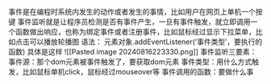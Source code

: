 事件是在编程时系统内发生的动作或者发生的事情，比如用户在网页上单机一个按键
事件监听就是让程序员检测是否有事件产生，一旦有事件触发，就立即调用一个函数做出响应，也称为绑定事件或者注册事件，比如鼠标经过显示下拉菜单，比如点击可以播放轮播图
语法：
元素对象.addEventListener(‘事件类型’，要执行的函数)
具体是这样
![[Pasted image 20240816223330.png]]
事件监听三要素：
事件源：那个dom元素被事件触发了，要获取dom元素
事件类型：用什么方式触发，比如鼠标单机click，鼠标经过mouseover等
事件调用的函数：要做什么事